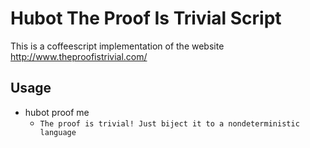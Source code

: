 # Hubot The Proof Is Trivial Script

This is a coffeescript implementation of the website http://www.theproofistrivial.com/

## Usage

- hubot proof me
  + `The proof is trivial! Just biject it to a nondeterministic language`
